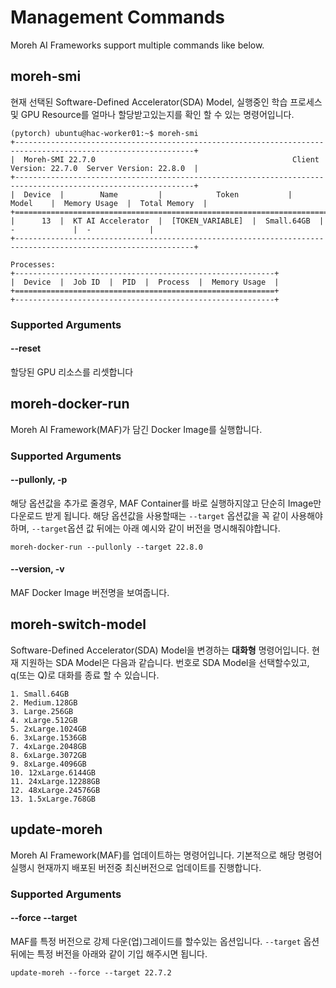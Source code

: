 # Management Commands

Moreh AI Frameworks support multiple commands like below.

## moreh-smi
현재 선택된 Software-Defined Accelerator(SDA) Model, 실행중인 학습 프로세스 및 GPU Resource를 얼마나 할당받고있는지를 확인 할 수 있는 명령어입니다.
```
(pytorch) ubuntu@hac-worker01:~$ moreh-smi
+--------------------------------------------------------------------------------------------------------------+
|  Moreh-SMI 22.7.0                                            Client Version: 22.7.0  Server Version: 22.8.0  |
+--------------------------------------------------------------------------------------------------------------+
|  Device  |        Name         |            Token           |     Model    |  Memory Usage  |  Total Memory  |
+==============================================================================================================+
|      13  |  KT AI Accelerator  |  [TOKEN_VARIABLE]  |  Small.64GB  |  -             |  -             |
+--------------------------------------------------------------------------------------------------------------+

Processes:
+----------------------------------------------------------+
|  Device  |  Job ID  |  PID  |  Process  |  Memory Usage  |
+==========================================================+
+----------------------------------------------------------+
```

### Supported Arguments
#### **--reset**
할당된 GPU 리소스를 리셋합니다

## moreh-docker-run
Moreh AI Framework(MAF)가 담긴 Docker Image를 실행합니다.

### Supported Arguments
#### **--pullonly**, **-p**
해당 옵션값을 추가로 줄경우, MAF Container를 바로 실행하지않고 단순히 Image만 다운로드 받게 됩니다.
해당 옵션값을 사용할때는 `--target` 옵션값을 꼭 같이 사용해야하며, `--target`옵션 값 뒤에는 아래 예시와 같이 버전을 명시해줘야합니다.
```shell
moreh-docker-run --pullonly --target 22.8.0
```

#### **--version**, **-v**
MAF Docker Image 버전명을 보여줍니다.

## moreh-switch-model
Software-Defined Accelerator(SDA) Model을 변경하는 **대화형** 명령어입니다. 현재 지원하는 SDA Model은 다음과 같습니다. 번호로 SDA Model을 선택할수있고, q(또는 Q)로 대화를 종료 할 수 있습니다.

```shell
1. Small.64GB
2. Medium.128GB
3. Large.256GB
4. xLarge.512GB
5. 2xLarge.1024GB
6. 3xLarge.1536GB
7. 4xLarge.2048GB
8. 6xLarge.3072GB
9. 8xLarge.4096GB
10. 12xLarge.6144GB
11. 24xLarge.12288GB
12. 48xLarge.24576GB
13. 1.5xLarge.768GB
```

## update-moreh
Moreh AI Framework(MAF)를 업데이트하는 명령어입니다. 기본적으로 해당 명령어 실행시 현재까지 배포된 버전중 최신버전으로 업데이트를 진행합니다.

### Supported Arguments
#### **--force --target**
MAF를 특정 버전으로 강제 다운(업)그레이드를 할수있는 옵션입니다. `--target` 옵션뒤에는 특정 버전을 아래와 같이 기입 해주시면 됩니다.
```shell
update-moreh --force --target 22.7.2
```